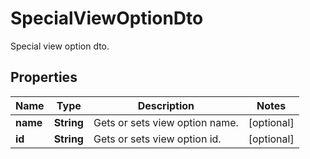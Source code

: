 

# SpecialViewOptionDto

Special view option dto.

## Properties

| Name | Type | Description | Notes |
|------------ | ------------- | ------------- | -------------|
|**name** | **String** | Gets or sets view option name. |  [optional] |
|**id** | **String** | Gets or sets view option id. |  [optional] |



